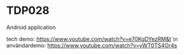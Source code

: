 # TDP028
Android application

tech demo: https://www.youtube.com/watch?v=e70KgDYezRM&t \n
användardemo: https://www.youtube.com/watch?v=yWT0TS4Or4s

